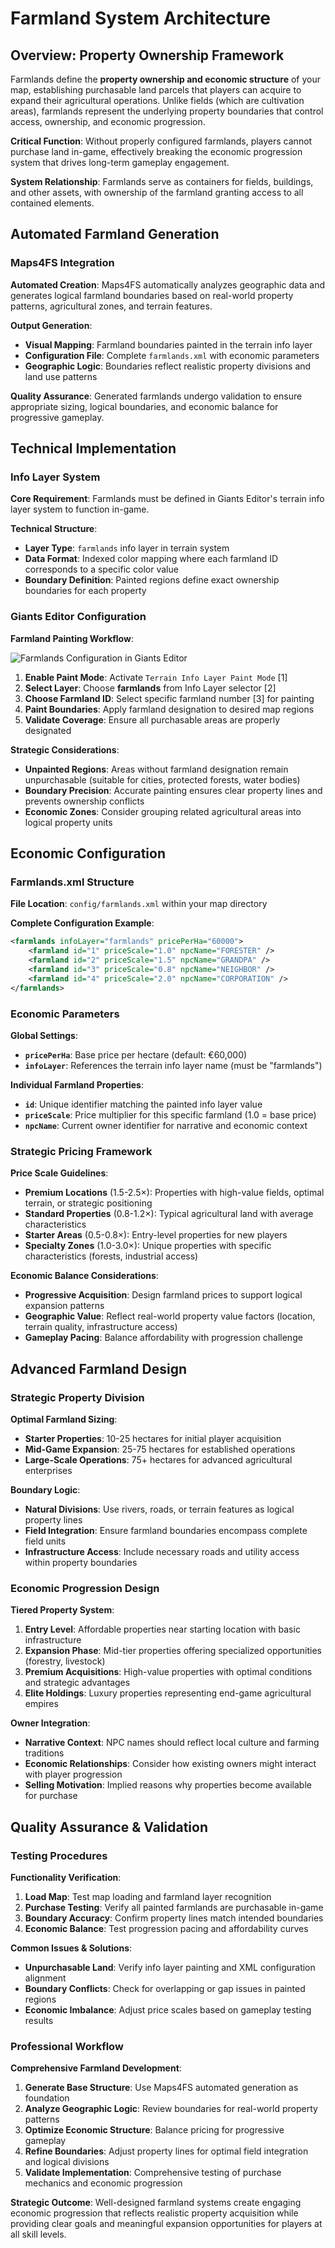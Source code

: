 # Farmland System Architecture

## Overview: Property Ownership Framework

Farmlands define the **property ownership and economic structure** of your map, establishing purchasable land parcels that players can acquire to expand their agricultural operations. Unlike fields (which are cultivation areas), farmlands represent the underlying property boundaries that control access, ownership, and economic progression.

**Critical Function**: Without properly configured farmlands, players cannot purchase land in-game, effectively breaking the economic progression system that drives long-term gameplay engagement.

**System Relationship**: Farmlands serve as containers for fields, buildings, and other assets, with ownership of the farmland granting access to all contained elements.

## Automated Farmland Generation

### Maps4FS Integration

**Automated Creation**: Maps4FS automatically analyzes geographic data and generates logical farmland boundaries based on real-world property patterns, agricultural zones, and terrain features.

**Output Generation**:
- **Visual Mapping**: Farmland boundaries painted in the terrain info layer
- **Configuration File**: Complete `farmlands.xml` with economic parameters
- **Geographic Logic**: Boundaries reflect realistic property divisions and land use patterns

**Quality Assurance**: Generated farmlands undergo validation to ensure appropriate sizing, logical boundaries, and economic balance for progressive gameplay.

## Technical Implementation

### Info Layer System

**Core Requirement**: Farmlands must be defined in Giants Editor's terrain info layer system to function in-game.

**Technical Structure**:
- **Layer Type**: `farmlands` info layer in terrain system
- **Data Format**: Indexed color mapping where each farmland ID corresponds to a specific color value
- **Boundary Definition**: Painted regions define exact ownership boundaries for each property

### Giants Editor Configuration

**Farmland Painting Workflow**:

![Farmlands Configuration in Giants Editor](https://github.com/user-attachments/assets/f16f172d-6a6c-4026-97a1-a1f59149a62c)

1. **Enable Paint Mode**: Activate `Terrain Info Layer Paint Mode` [1]
2. **Select Layer**: Choose **farmlands** from Info Layer selector [2]  
3. **Choose Farmland ID**: Select specific farmland number [3] for painting
4. **Paint Boundaries**: Apply farmland designation to desired map regions
5. **Validate Coverage**: Ensure all purchasable areas are properly designated

**Strategic Considerations**:
- **Unpainted Regions**: Areas without farmland designation remain unpurchasable (suitable for cities, protected forests, water bodies)
- **Boundary Precision**: Accurate painting ensures clear property lines and prevents ownership conflicts
- **Economic Zones**: Consider grouping related agricultural areas into logical property units

## Economic Configuration

### Farmlands.xml Structure

**File Location**: `config/farmlands.xml` within your map directory

**Complete Configuration Example**:
```xml
<farmlands infoLayer="farmlands" pricePerHa="60000">
    <farmland id="1" priceScale="1.0" npcName="FORESTER" />
    <farmland id="2" priceScale="1.5" npcName="GRANDPA" />
    <farmland id="3" priceScale="0.8" npcName="NEIGHBOR" />
    <farmland id="4" priceScale="2.0" npcName="CORPORATION" />
</farmlands>
```

### Economic Parameters

**Global Settings**:
- **`pricePerHa`**: Base price per hectare (default: €60,000)
- **`infoLayer`**: References the terrain info layer name (must be "farmlands")

**Individual Farmland Properties**:
- **`id`**: Unique identifier matching the painted info layer value
- **`priceScale`**: Price multiplier for this specific farmland (1.0 = base price)
- **`npcName`**: Current owner identifier for narrative and economic context

### Strategic Pricing Framework

**Price Scale Guidelines**:
- **Premium Locations** (1.5-2.5×): Properties with high-value fields, optimal terrain, or strategic positioning
- **Standard Properties** (0.8-1.2×): Typical agricultural land with average characteristics
- **Starter Areas** (0.5-0.8×): Entry-level properties for new players
- **Specialty Zones** (1.0-3.0×): Unique properties with specific characteristics (forests, industrial access)

**Economic Balance Considerations**:
- **Progressive Acquisition**: Design farmland prices to support logical expansion patterns
- **Geographic Value**: Reflect real-world property value factors (location, terrain quality, infrastructure access)
- **Gameplay Pacing**: Balance affordability with progression challenge

## Advanced Farmland Design

### Strategic Property Division

**Optimal Farmland Sizing**:
- **Starter Properties**: 10-25 hectares for initial player acquisition
- **Mid-Game Expansion**: 25-75 hectares for established operations
- **Large-Scale Operations**: 75+ hectares for advanced agricultural enterprises

**Boundary Logic**:
- **Natural Divisions**: Use rivers, roads, or terrain features as logical property lines
- **Field Integration**: Ensure farmland boundaries encompass complete field units
- **Infrastructure Access**: Include necessary roads and utility access within property boundaries

### Economic Progression Design

**Tiered Property System**:
1. **Entry Level**: Affordable properties near starting location with basic infrastructure
2. **Expansion Phase**: Mid-tier properties offering specialized opportunities (forestry, livestock)
3. **Premium Acquisitions**: High-value properties with optimal conditions and strategic advantages
4. **Elite Holdings**: Luxury properties representing end-game agricultural empires

**Owner Integration**:
- **Narrative Context**: NPC names should reflect local culture and farming traditions
- **Economic Relationships**: Consider how existing owners might interact with player progression
- **Selling Motivation**: Implied reasons why properties become available for purchase

## Quality Assurance & Validation

### Testing Procedures

**Functionality Verification**:
1. **Load Map**: Test map loading and farmland layer recognition
2. **Purchase Testing**: Verify all painted farmlands are purchasable in-game
3. **Boundary Accuracy**: Confirm property lines match intended boundaries
4. **Economic Balance**: Test progression pacing and affordability curves

**Common Issues & Solutions**:
- **Unpurchasable Land**: Verify info layer painting and XML configuration alignment
- **Boundary Conflicts**: Check for overlapping or gap issues in painted regions
- **Economic Imbalance**: Adjust price scales based on gameplay testing results

### Professional Workflow

**Comprehensive Farmland Development**:
1. **Generate Base Structure**: Use Maps4FS automated generation as foundation
2. **Analyze Geographic Logic**: Review boundaries for real-world property patterns
3. **Optimize Economic Structure**: Balance pricing for progressive gameplay
4. **Refine Boundaries**: Adjust property lines for optimal field integration and logical divisions
5. **Validate Implementation**: Comprehensive testing of purchase mechanics and economic progression

**Strategic Outcome**: Well-designed farmland systems create engaging economic progression that reflects realistic property acquisition while providing clear goals and meaningful expansion opportunities for players at all skill levels.